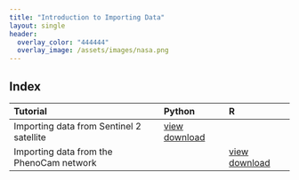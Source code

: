 ```yaml
---
title: "Introduction to Importing Data"
layout: single
header:
  overlay_color: "444444"
  overlay_image: /assets/images/nasa.png
---
```


## Index

| Tutorial                                 | Python                                                                   | R                                                                           |
|:-----------------------------------------|:-------------------------------------------------------------------------|:----------------------------------------------------------------------------|
| Importing data from Sentinel 2 satellite | [view](ImportingImages.md) [download](../tutorials/Sentinel2_STAC.ipynb) |                                                                             |
| Importing data from the PhenoCam network |                                                                          | [view](ImportingPhenocam.md) [download](../tutorials/ImportingPhenocam.Rmd) |
